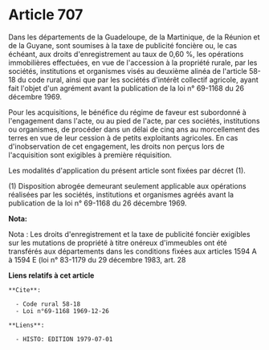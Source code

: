 # Article 707

Dans les départements de la Guadeloupe, de la Martinique, de la Réunion et de la Guyane, sont soumises à la taxe de publicité
foncière ou, le cas échéant, aux droits d'enregistrement au taux de 0,60 %, les opérations immobilières effectuées, en vue de
l'accession à la propriété rurale, par les sociétés, institutions et organismes visés au deuxième alinéa de l'article 58-18
du code rural, ainsi que par les sociétés d'intérêt collectif agricole, ayant fait l'objet d'un agrément avant la publication
de la loi n° 69-1168 du 26 décembre 1969.

Pour les acquisitions, le bénéfice du régime de faveur est subordonné à l'engagement dans l'acte, ou au pied de l'acte, par
ces sociétés, institutions ou organismes, de procéder dans un délai de cinq ans au morcellement des terres en vue de leur
cession à de petits exploitants agricoles. En cas d'inobservation de cet engagement, les droits non perçus lors de
l'acquisition sont exigibles à première réquisition.

Les modalités d'application du présent article sont fixées par décret (1).

(1) Disposition abrogée demeurant seulement applicable aux opérations réalisées par les sociétés, institutions et organismes
agréés avant la publication de la loi n° 69-1168 du 26 décembre 1969.

**Nota:**

Nota : Les droits d'enregistrement et la taxe de publicité foncièr exigibles sur les mutations de propriété à titre onéreux
d'immeubles ont été transférés aux départements dans les conditions fixées aux articles 1594 A à 1594 E (loi n° 83-1179 du 29
décembre 1983, art. 28

**Liens relatifs à cet article**

	**Cite**:

	  - Code rural 58-18
	  - Loi n°69-1168 1969-12-26

	**Liens**:

	  - HISTO: EDITION 1979-07-01

